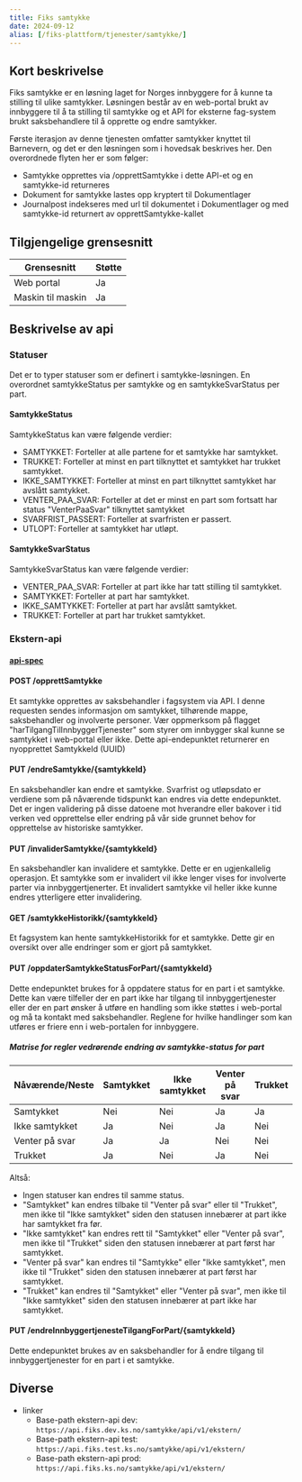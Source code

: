 ```yaml
---
title: Fiks samtykke
date: 2024-09-12
alias: [/fiks-plattform/tjenester/samtykke/]
---
```


## Kort beskrivelse

Fiks samtykke er en løsning laget for Norges innbyggere for å kunne ta stilling til ulike samtykker. Løsningen består av en web-portal brukt av innbyggere til å ta stilling til samtykke og et API for eksterne fag-system brukt saksbehandlere til å opprette og endre samtykker.

Første iterasjon av denne tjenesten omfatter samtykker knyttet til Barnevern, og det er den løsningen som i hovedsak beskrives her.
Den overordnede flyten her er som følger:
- Samtykke opprettes via /opprettSamtykke i dette API-et og en samtykke-id returneres
- Dokument for samtykke lastes opp kryptert til Dokumentlager
- Journalpost indekseres med url til dokumentet i Dokumentlager og med samtykke-id returnert av opprettSamtykke-kallet


## Tilgjengelige grensesnitt
| Grensesnitt | Støtte |
|------|------|
| Web portal | Ja |
| Maskin til maskin | Ja |

## Beskrivelse av api
### Statuser
Det er to typer statuser som er definert i samtykke-løsningen. En overordnet samtykkeStatus per samtykke og en samtykkeSvarStatus per part.

#### SamtykkeStatus
SamtykkeStatus kan være følgende verdier:
- SAMTYKKET: Forteller at alle partene for et samtykke har samtykket.
- TRUKKET: Forteller at minst en part tilknyttet et samtykket har trukket samtykket.
- IKKE_SAMTYKKET: Forteller at minst en part tilknyttet samtykket har avslått samtykket.
- VENTER_PAA_SVAR: Forteller at det er minst en part som fortsatt har status "VenterPaaSvar" tilknyttet samtykket
- SVARFRIST_PASSERT: Forteller at svarfristen er passert.
- UTLOPT: Forteller at samtykket har utløpt.

#### SamtykkeSvarStatus
SamtykkeSvarStatus kan være følgende verdier:
- VENTER_PAA_SVAR: Forteller at part ikke har tatt stilling til samtykket.
- SAMTYKKET: Forteller at part har samtykket.
- IKKE_SAMTYKKET: Forteller at part har avslått samtykket.
- TRUKKET: Forteller at part har trukket samtykket.

### Ekstern-api
#### [api-spec](https://editor.swagger.io/?url=https://developers.fiks.ks.no/api/samtykke-ekstern-api-v1.json)
#### POST /opprettSamtykke
Et samtykke opprettes av saksbehandler i fagsystem via API. I denne requesten sendes informasjon om samtykket, tilhørende mappe, saksbehandler og involverte personer.
Vær oppmerksom på flagget "harTilgangTilInnbyggerTjenester" som styrer om innbygger skal kunne se samtykket i web-portal eller ikke.
Dette api-endepunktet returnerer en nyopprettet SamtykkeId (UUID)

#### PUT /endreSamtykke/{samtykkeId}
En saksbehandler kan endre et samtykke. Svarfrist og utløpsdato er verdiene som på nåværende tidspunkt kan endres via dette endepunktet. 
Det er ingen validering på disse datoene mot hverandre eller bakover i tid verken ved opprettelse eller endring på vår side grunnet behov for opprettelse av historiske samtykker.

#### PUT /invaliderSamtykke/{samtykkeId}
En saksbehandler kan invalidere et samtykke. Dette er en ugjenkallelig operasjon. Et samtykke som er invalidert vil ikke lenger vises for involverte parter via innbyggertjenerter.
Et invalidert samtykke vil heller ikke kunne endres ytterligere etter invalidering.

#### GET /samtykkeHistorikk/{samtykkeId}
Et fagsystem kan hente samtykkeHistorikk for et samtykke. Dette gir en oversikt over alle endringer som er gjort på samtykket.

#### PUT /oppdaterSamtykkeStatusForPart/{samtykkeId}
Dette endepunktet brukes for å oppdatere status for en part i et samtykke. Dette kan være tilfeller der en part ikke har tilgang til innbyggertjenester eller der en part ønsker å utføre en handling som ikke støttes i web-portal og må ta kontakt med saksbehandler.
Reglene for hvilke handlinger som kan utføres er friere enn i web-portalen for innbyggere.

##### Matrise for regler vedrørende endring av samtykke-status for part
| Nåværende/Neste | Samtykket | Ikke samtykket | Venter på svar | Trukket |
|-----------------|-----------|----------------|----------------|---------|
| Samtykket       | Nei       | Nei            | Ja             | Ja      |
| Ikke samtykket  | Ja        | Nei            | Ja             | Nei     |
| Venter på svar  | Ja        | Ja             | Nei            | Nei     |
| Trukket         | Ja        | Nei            | Ja             | Nei     |

Altså:
- Ingen statuser kan endres til samme status.
- "Samtykket" kan endres tilbake til "Venter på svar" eller til "Trukket", men ikke til "Ikke samtykket" siden den statusen innebærer at part ikke har samtykket fra før.
- "Ikke samtykket" kan endres rett til "Samtykket" eller "Venter på svar", men ikke til "Trukket" siden den statusen innebærer at part først har samtykket.
- "Venter på svar" kan endres til "Samtykke" eller "Ikke samtykket", men ikke til "Trukket" siden den statusen innebærer at part først har samtykket.
- "Trukket" kan endres til "Samtykket" eller "Venter på svar", men ikke til "Ikke samtykket" siden den statusen innebærer at part ikke har samtykket.

#### PUT /endreInnbyggertjenesteTilgangForPart/{samtykkeId}
Dette endepunktet brukes av en saksbehandler for å endre tilgang til innbyggertjenester for en part i et samtykke. 

## Diverse
- linker
  - Base-path ekstern-api dev: ``https://api.fiks.dev.ks.no/samtykke/api/v1/ekstern/``
  - Base-path ekstern-api test: ``https://api.fiks.test.ks.no/samtykke/api/v1/ekstern/``
  - Base-path ekstern-api prod: ``https://api.fiks.ks.no/samtykke/api/v1/ekstern/``